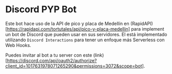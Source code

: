 # Discord PYP Bot
Este bot hace uso de la API de pico y placa de Medellín en (RapidAPI)[https://rapidapi.com/tortutales/api/pico-y-placa-medellin] para implement un bot de Discord que pueden usar en sus servidores. El está implementado utilizando `Discord Interactions` para tener un enfoque más Serverless con Web Hooks.

Puedes invitar al bot a tu server con este (link)[https://discord.com/api/oauth2/authorize?client_id=1017631978071265290&permissions=3072&scope=bot].

